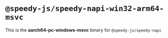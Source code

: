 # `@speedy-js/speedy-napi-win32-arm64-msvc`

This is the **aarch64-pc-windows-msvc** binary for `@speedy-js/speedy-napi`
